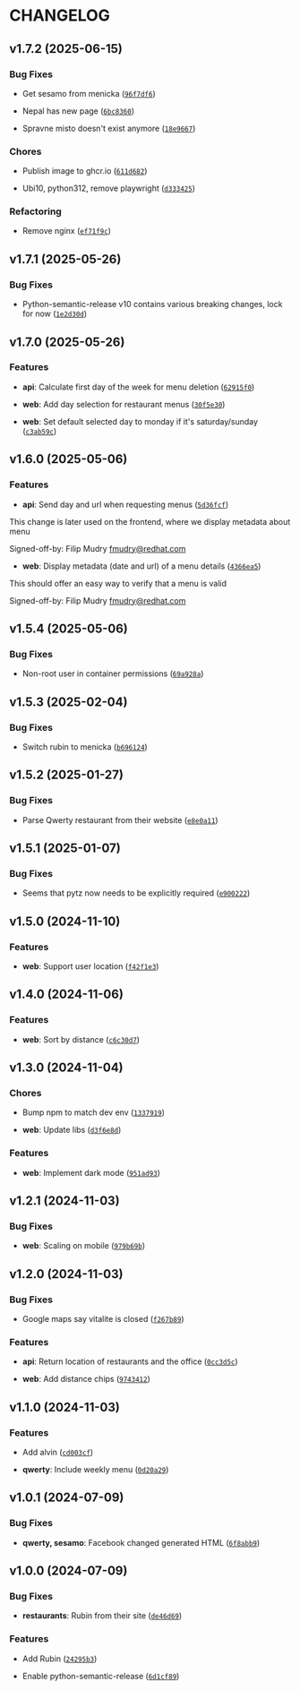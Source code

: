 # CHANGELOG


## v1.7.2 (2025-06-15)

### Bug Fixes

- Get sesamo from menicka
  ([`96f7df6`](https://github.com/jdobes/lunch/commit/96f7df65423b50a17fa06661ec302dcb1dca74e9))

- Nepal has new page
  ([`6bc8360`](https://github.com/jdobes/lunch/commit/6bc8360d4cb6e66ceba103bca75a044da9f00191))

- Spravne misto doesn't exist anymore
  ([`18e9667`](https://github.com/jdobes/lunch/commit/18e9667fa9baed96d24a0e1aa475110a9ca39c43))

### Chores

- Publish image to ghcr.io
  ([`611d682`](https://github.com/jdobes/lunch/commit/611d682f6a5839a3dd8da63e5b09a5b7d8349150))

- Ubi10, python312, remove playwright
  ([`d333425`](https://github.com/jdobes/lunch/commit/d333425e9155c0501477b6c964dca42ecf9a33e3))

### Refactoring

- Remove nginx
  ([`ef71f9c`](https://github.com/jdobes/lunch/commit/ef71f9c44ebcbc183a2106c527a2d980291db5b1))


## v1.7.1 (2025-05-26)

### Bug Fixes

- Python-semantic-release v10 contains various breaking changes, lock for now
  ([`1e2d30d`](https://github.com/jdobes/lunch/commit/1e2d30d319da0bcb76a0dd3853a54e7696460be4))


## v1.7.0 (2025-05-26)

### Features

- **api**: Calculate first day of the week for menu deletion
  ([`62915f0`](https://github.com/jdobes/lunch/commit/62915f0b99de703ef2bec45b1f2157dcc4aac116))

- **web**: Add day selection for restaurant menus
  ([`30f5e30`](https://github.com/jdobes/lunch/commit/30f5e306639c2510e9e3426ff17cb647955ae858))

- **web**: Set default selected day to monday if it's saturday/sunday
  ([`c3ab59c`](https://github.com/jdobes/lunch/commit/c3ab59c62cff50022b5cfde59ad827050b2bd045))


## v1.6.0 (2025-05-06)

### Features

- **api**: Send day and url when requesting menus
  ([`5d36fcf`](https://github.com/jdobes/lunch/commit/5d36fcf7ae82c823eaf9e5432c67eb73da847e51))

This change is later used on the frontend, where we display metadata about menu

Signed-off-by: Filip Mudry <fmudry@redhat.com>

- **web**: Display metadata (date and url) of a menu details
  ([`4366ea5`](https://github.com/jdobes/lunch/commit/4366ea58bda123735bb68c3d8f0d245924d5a4c4))

This should offer an easy way to verify that a menu is valid

Signed-off-by: Filip Mudry <fmudry@redhat.com>


## v1.5.4 (2025-05-06)

### Bug Fixes

- Non-root user in container permissions
  ([`69a928a`](https://github.com/jdobes/lunch/commit/69a928aecdac51312d85bc2f3cfd554434d91188))


## v1.5.3 (2025-02-04)

### Bug Fixes

- Switch rubin to menicka
  ([`b696124`](https://github.com/jdobes/lunch/commit/b6961243ecf2931ac0c20cb9728b5f93deced745))


## v1.5.2 (2025-01-27)

### Bug Fixes

- Parse Qwerty restaurant from their website
  ([`e8e0a11`](https://github.com/jdobes/lunch/commit/e8e0a11270a7b82dccf6939a7c8e54664c6ba658))


## v1.5.1 (2025-01-07)

### Bug Fixes

- Seems that pytz now needs to be explicitly required
  ([`e900222`](https://github.com/jdobes/lunch/commit/e90022218a7f9da062e18459c8f1c144d2b5706f))


## v1.5.0 (2024-11-10)

### Features

- **web**: Support user location
  ([`f42f1e3`](https://github.com/jdobes/lunch/commit/f42f1e363ace18d463d9be50df41b7d7cda27776))


## v1.4.0 (2024-11-06)

### Features

- **web**: Sort by distance
  ([`c6c30d7`](https://github.com/jdobes/lunch/commit/c6c30d71cb2fa75d8d3b3cdce7cf2c9e4aafc4e0))


## v1.3.0 (2024-11-04)

### Chores

- Bump npm to match dev env
  ([`1337919`](https://github.com/jdobes/lunch/commit/1337919ef5787dad702d613b1e8fa6fd365b3b85))

- **web**: Update libs
  ([`d3f6e8d`](https://github.com/jdobes/lunch/commit/d3f6e8d5eb1ec4814aea34c05957d48e100fd148))

### Features

- **web**: Implement dark mode
  ([`951ad93`](https://github.com/jdobes/lunch/commit/951ad93fe5f8f49f68f5923143435a9143acf62d))


## v1.2.1 (2024-11-03)

### Bug Fixes

- **web**: Scaling on mobile
  ([`979b69b`](https://github.com/jdobes/lunch/commit/979b69b4135517b62c668d63f55f45424dbcd0be))


## v1.2.0 (2024-11-03)

### Bug Fixes

- Google maps say vitalite is closed
  ([`f267b89`](https://github.com/jdobes/lunch/commit/f267b896134d1957b345bf347b80347b1ee277f4))

### Features

- **api**: Return location of restaurants and the office
  ([`0cc3d5c`](https://github.com/jdobes/lunch/commit/0cc3d5c3e1bbedf5772cfac80e65b31320c21bc8))

- **web**: Add distance chips
  ([`9743412`](https://github.com/jdobes/lunch/commit/9743412280a74dc4523c8391b295a06b20a5f6e6))


## v1.1.0 (2024-11-03)

### Features

- Add alvin
  ([`cd003cf`](https://github.com/jdobes/lunch/commit/cd003cf5294c5c2490b64e11fdd1c3c5fd4ec578))

- **qwerty**: Include weekly menu
  ([`0d20a29`](https://github.com/jdobes/lunch/commit/0d20a299b93004b9a45b57abb8712d2900d60928))


## v1.0.1 (2024-07-09)

### Bug Fixes

- **qwerty, sesamo**: Facebook changed generated HTML
  ([`6f8abb9`](https://github.com/jdobes/lunch/commit/6f8abb90cb842f37108a752635e52bf26b0e0609))


## v1.0.0 (2024-07-09)

### Bug Fixes

- **restaurants**: Rubin from their site
  ([`de46d69`](https://github.com/jdobes/lunch/commit/de46d698b7721b15765e0e6918509437374b5de5))

### Features

- Add Rubin
  ([`24295b3`](https://github.com/jdobes/lunch/commit/24295b36dea6391a8bdf9e53c569aad4167cb663))

- Enable python-semantic-release
  ([`6d1cf89`](https://github.com/jdobes/lunch/commit/6d1cf8997f3be3503585af6e7664d0fb7e209499))
